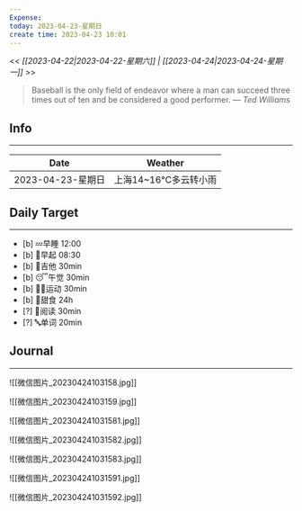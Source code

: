 ```yaml
---
Expense: 
today: 2023-04-23-星期日
create time: 2023-04-23 10:01
---
```


<< *[[2023-04-22|2023-04-22-星期六]] | [[2023-04-24|2023-04-24-星期一]]* >>


> Baseball is the only field of endeavor where a man can succeed three times out of ten and be considered a good performer.
> — <cite>Ted Williams</cite>


## Info
***
| Date        | Weather      | 
| ----------- | ------------ |
| 2023-04-23-星期日 |  上海14~16℃多云转小雨 |


## Daily Target 
***
- [b] 💤早睡   12:00
- [b] 🌅早起    08:30
- [b] 🎵吉他    30min
- [b] 😴午觉    30min
- [b] 🏃‍♀️运动    30min
- [b] 🚫甜食    24h
- [?] 📖阅读    30min 
- [?] 🔤单词    20min    


##  Journal
***

![[微信图片_20230424103158.jpg]]

![[微信图片_20230424103159.jpg]]

![[微信图片_202304241031581.jpg]]

![[微信图片_202304241031582.jpg]]

![[微信图片_202304241031583.jpg]]

![[微信图片_202304241031591.jpg]]

![[微信图片_202304241031592.jpg]]



